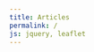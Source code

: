 ```yaml
---
title: Articles
permalink: /
js: jquery, leaflet
---
```


<div id="map"></div>

<script>

var map = L.map('map')
           .setView([46.6, 2.1], 6)
           .addLayer(new L.tileLayer('http://{s}.basemaps.cartocdn.com/light_nolabels/{z}/{x}/{y}.png', {
              subdomains: 'abcd',
              detectRetina: true,
              minZoom: 6, maxZoom: 12 })),
    layers = {}, type ="";

function read(data, cl) {
  if (data.type === "Topology")
    for (key in data.objects) {
      geojson = topojson.feature(data, data.objects[key]); type = cl;
      new L.GeoJSON(geojson, {style: color, onEachFeature: store})
    }
}

function store(feature, json) {
  id = type;
  insee = feature.properties.insee;
  switch (type) {
    case "com": id += insee.substring(0,2); break;
    case "can": id += insee.substring(1,3);
  }
  var el = layers[id];
  if (el === undefined) {
    el = new L.layerGroup();
    layers[id] = el;
  }
  el.addLayer(json);
}

function color(feature) {
  return {
    fillColor: "#ccc",
    color: "#aaa",
    weight: 1,
    opacity: 1,
    fillOpacity: .8
  }
}

function communes(i){
  $.getJSON("data/topojson/"+i+".json", function(json) {
    if (layers["can"+i].com != true){
      read(json, "com");
      layers["can"+i].com = true;
    }
    if(map.getZoom()>8)
      map.addLayer(layers["com"+i]).removeLayer(layers["can"+i]);
    });
}

function reset() {
  if(map.getZoom()<=8) {
    map.removeLayer(layers["dep"]);
    for (el in layers) {
      if (el.substring(0,3) == "com") map.removeLayer(layers[el]);
      if (el.substring(0,3) == "can") map.addLayer(layers[el]);
    }
  }
  if(map.getZoom()<=6)
    map.addLayer(layers["dep"]);
  if(map.getZoom()>8)
    for (dep in layers["dep"]["_layers"]) {
      d = layers["dep"]["_layers"][dep]; id=d.feature.id;
      if (map.getBounds().contains(d.getBounds()) ||
          map.getBounds().intersects(d.getBounds())) {
        if (layers["com"+id] != undefined)
          map.addLayer(layers["com"+id]).removeLayer(layers["can"+id]);
        else
          communes(id);
      }
    }
}

$.getJSON("data/topojson/cantons.json", function(json) {
  read(json, "can");
  $.getJSON("data/topojson/departements.json", function(json) {
    read(json, "dep");
    reset();
  });
});

map.on('moveend', reset);

</script>
